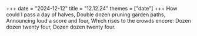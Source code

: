 +++
date = "2024-12-12"
title = "12.12.24"
themes = ["date"]
+++
How could I pass a day of halves,
Double dozen pruning garden paths,
Announcing loud a score and four,
Which rises to the crowds encore:
Dozen dozen twenty four,
Dozen dozen twenty four.

